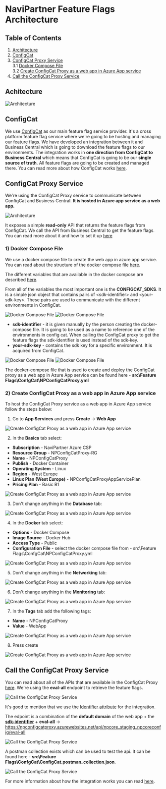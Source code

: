 # NaviPartner Feature Flags Architecture

## Table of Contents
1. [Architecture](https://navipartner.visualstudio.com/NpCore/_git/NpCore?path=/Documentation/internal/developers/Feature-Flags/FeatureFlagsArchitecture.md&_a=preview&anchor=architecture)  
2. [ConfigCat](https://navipartner.visualstudio.com/NpCore/_git/NpCore?path=/Documentation/internal/developers/Feature-Flags/FeatureFlagsArchitecture.md&_a=preview&anchor=configcat)  
3. [ConfigCat Proxy Service](https://navipartner.visualstudio.com/NpCore/_git/NpCore?path=/Documentation/internal/developers/Feature-Flags/FeatureFlagsArchitecture.md&_a=preview&anchor=configcat-proxy-service)  
3.1 [Docker Compose File](https://navipartner.visualstudio.com/NpCore/_git/NpCore?path=/Documentation/internal/developers/Feature-Flags/FeatureFlagsArchitecture.md&_a=preview&anchor=1%29-docker-compose-file)  
3.2 [Create ConfigCat Proxy as a web app in Azure App service](https://navipartner.visualstudio.com/NpCore/_git/NpCore?path=/Documentation/internal/developers/Feature-Flags/FeatureFlagsArchitecture.md&_a=preview&anchor=2%29-create-configcat-proxy-as-a-web-app-in-azure-app-service)
4. [Call the ConfigCat Proxy Service](https://navipartner.visualstudio.com/NpCore/_git/NpCore?path=/Documentation/internal/developers/Feature-Flags/FeatureFlagsArchitecture.md&_a=preview&anchor=call-the-configcat-proxy-service)  
## Achitecture

![Architecture](Images/NavipartnerFeatureFlagDiagram.png)

## ConfigCat
We use [ConfigCat](https://configcat.com/#product) as our main feature flag service provider. It's a cross platform feature flag service where we're going to be hosting and managing our feature flags. We have developed an integration between it and Business Central which is going to download the feature flags to our environments. The integration works in **one direction from ConfigCat to Business Central** which means that ConfigCat is going to be our **single source of truth**. All feature flags are going to be created and managed there. You can read more about how ConfigCat works [here](https://configcat.com/architecture/).


## ConfigCat Proxy Service
We're using the ConfigCat Proxy service to communicate between ConfigCat and Business Central. **It is hosted in Azure app service as a web app**.

![Architecture](Images/ConfigCatProxy.png)

It exposes a simple **read-only** API that returns the feature flags from ConfigCat. We call the API from Business Central to get the feature flags. You can read more about it and how to set it up [here](https://configcat.com/docs/advanced/proxy/proxy-overview/)


### 1) Docker Compose File
We use a docker compose file to create the web app in azure app service. You can read about the structure of the docker compose file [here](https://configcat.com/docs/advanced/proxy/proxy-overview/#installation).

The different variables that are available in the docker compose are described [here](https://configcat.com/docs/advanced/proxy/proxy-overview/#sdk-identifier--sdk-key).

From all of the variables the most important one is the **CONFIGCAT_SDKS**. It is a simple json object that contains pairs of \<sdk-identifier\> and \<your-sdk-key\>. These pairs are used to communicate with the different environments in ConfigCat.

![Docker Compose File](Images/SDKKeys2.png)
![Docker Compose File](Images/SDKKeys.png)

 - **sdk-identifier** - it is given manually by the person creating the docker-compose file. It is going to be used as a name to reference one of the environments in config cat. When calling the ConfigCat proxy
 to get the feature flags the sdk-identifier is used instead of the sdk-key. 
 - **your-sdk-key** - contains the sdk key for a specific environment. It is acquired from ConfigCat.

![Docker Compose File](Images/ViewSDKKey.png)
![Docker Compose File](Images/ViewSDKKey2.png)

The docker-compose file that is used to create and deploy the ConfigCat proxy as a web app in Azure App service can be found here - **src\Feature Flags\ConfgCat\NPConfigCatProxy.yml**

### 2) Create ConfigCat Proxy as a web app in Azure App service
 
To host the ConfigCat Proxy service as a web app in Azure App service follow the steps below:  
1) Go to **App Services** and press **Create** -> **Web App**

![Create ConfigCat Proxy as a web app in Azure App service](Images/AzureAppServices.png)

2) In the **Basics** tab select:
  - **Subscription** - NaviPartner Azure CSP
  - **Resource Group** - NPConfigCatProxy-RG
  - **Name** - NPConfigCatProxy
  - **Publish** - Docker Container
  - **Operating System** - Linux
  - **Region** - West Europe
  - **Linux Plan (West Europe)** - NPConfigCatProxyAppServicePlan
  - **Pricing Plan** - Basic B1

![Create ConfigCat Proxy as a web app in Azure App service](Images/configCatWebApp1.png)

3) Don't change anything in the **Database** tab:

![Create ConfigCat Proxy as a web app in Azure App service](Images/configCatWebApp2.png)

4) In the **Docker** tab select: 
  - **Options** - Docker Compose
  - **Image Source** - Docker Hub
  - **Access Type** - Public
  - **Configuration File** - select the docker compose file from - src\Feature Flags\ConfgCat\NPConfigCatProxy.yml

![Create ConfigCat Proxy as a web app in Azure App service](Images/configCatWebApp3.png)

5) Don't change anything in the **Networking** tab: 

![Create ConfigCat Proxy as a web app in Azure App service](Images/configCatWebApp4.png)

6) Don't change anything in the **Monitoring** tab: 

![Create ConfigCat Proxy as a web app in Azure App service](Images/configCatWebApp5.png)

7) In the **Tags** tab add the following tags:
 - **Name** - NPConfigCatProxy
 - **Value** - WebApp

![Create ConfigCat Proxy as a web app in Azure App service](Images/configCatWebApp6.png)

8) Press create

![Create ConfigCat Proxy as a web app in Azure App service](Images/configCatWebApp7.png)

## Call the ConfigCat Proxy Service

You can read about all of the APIs that are available in the ConfigCat Proxy [here](https://configcat.com/docs/advanced/proxy/endpoints/#api).
We're using the **eval-all** endpoint to retrieve the feature flags. 

![Call the ConfigCat Proxy Service](Images/eval-all.png)

It's good to mention that we use the [Identifier attribute](https://navipartner.visualstudio.com/NpCore/_git/NpCore?path=/Documentation/internal/developers/Feature-Flags/FeatureFlags.md&_a=preview&anchor=4%29-create-a-feature-flag) for the integration. 

The edpoint is a combination of the **default domain** of the web app + the [**sdk-identifier**](https://navipartner.visualstudio.com/NpCore/_git/NpCore?path=/Documentation/internal/developers/Feature-Flags/FeatureFlagsArchitecture.md&_a=preview&anchor=1%29-docker-compose-file) + **eval-all** -> https://npconfigcatproxy.azurewebsites.net/api/npcore_staging_npcoreconfig/eval-all

![Call the ConfigCat Proxy Service](Images/ConfigCatProxyEndpoint1.png)

A postman collection exists which can be used to test the api. It can be found here - **src\Feature Flags\ConfgCat\ConfigCat.postman_collection.json**.  

![Call the ConfigCat Proxy Service](Images/postmanCollection.png)

For more information about how the integration works you can read [here](https://navipartner.visualstudio.com/NpCore/_git/NpCore?path=/Documentation/internal/developers/Feature-Flags/FeatureFlags.md).


